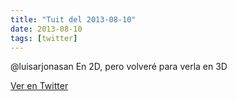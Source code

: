 ```yaml
---
title: "Tuit del 2013-08-10"
date: 2013-08-10
tags: [twitter]
---
```


@luisarjonasan En 2D, pero volveré para verla en 3D



[Ver en Twitter](https://twitter.com/i/web/status/366137959344373761)

